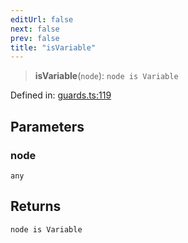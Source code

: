 ```yaml
---
editUrl: false
next: false
prev: false
title: "isVariable"
---
```


> **isVariable**(`node`): `node is Variable`

Defined in: [guards.ts:119](https://github.com/rcs-agents/rcs-lang/blob/96f7bb5710555321ae9695be4004d52239e42e7e/packages/ast/src/guards.ts#L119)

## Parameters

### node

`any`

## Returns

`node is Variable`
